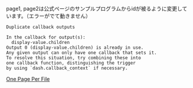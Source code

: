 page1, page2は公式ページのサンプルプログラムからidが被るように変更しています。（エラーがでて動きません）

```
Duplicate callback outputs

In the callback for output(s):
  display-value.children
Output 0 (display-value.children) is already in use.
Any given output can only have one callback that sets it.
To resolve this situation, try combining these into
one callback function, distinguishing the trigger
by using `dash.callback_context` if necessary.
```

[One Page Per File](https://dash.plotly.com/urls)
